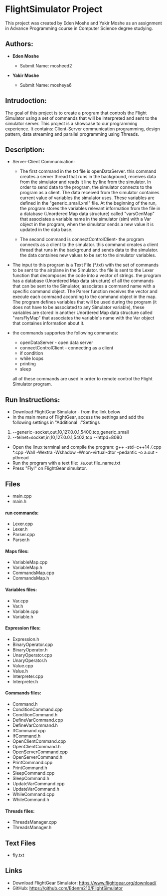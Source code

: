 # **FlightSimulator Project**

This project was created by Eden Moshe and Yakir Moshe as an assignment in Advance Programming course in Computer Science degree studying.

## Authors:
- **Eden Moshe**
    - Submit Name: mosheed2
  
 - **Yakir Moshe**
    - Submit Name: mosheya6 
  
  ## Intrudoction:
  The goal of this project is to create a program that controls the Flight Simulator using a set of commands that will be interpreted and sent to the simulator server.
  This project is a showcase to our programming experience. It contains: Client-Server communication programming, design pattern, data streaming and parallel programming using Threads.
  
  ## Description:
   
  - Server-Client Communication:
    - The first command in the txt file is openDataServer. this command creates a server thread that runs in the background, receives data from the simulator and reads it line by line from the simulator.
    In order to send data to the program, the simulator connects to the program as a client.
    The data received from the simulator containes current value of variables the simulator uses.
    These variables are defined in the "generic_small.xml" file. At the beginning of the run, the program stores the variables relevant information from the file in a database (Unordered Map data structure) called "varsGenMap" that associates a variable name in the simulator (sim) with a Var object in the program, when the simulator sends a new value it is updated in the data base.
  
    - The second command is connectControlClient- the program connects as a client to the simulator. this command creates a client thread that runs in the background and sends data to the simulator. the data containes new values to be set to the simulator variables.
  
  - The input to this program is a Text File (*.txt) with the set of commands to be sent to the airplane in the Simulator.
  the file is sent to the Lexer function that decomposes the code into a vector of strings.
  the program has a database (Unordered Map data structure) of all the commands that can be sent to the Simulator, associates a command name with a specific command object.
  The Parser function receives the vector and execute each command according to the command object in the map.
  The program defines variables that will be used during the program (it does not have to be associated to any Simulator variable), these variables are stored in another Unordered Map data structure called "varsFlyMap" that associates the variable's name with the Var object that containes information about it.
  
  - the commands supportes the following commands: 
    - openDataServer - open data server
    - connectControlClient - connecting as a client
    - if condition
    - while loops
    - printing
    - sleep
    
    all of these commands are used in order to remote control the Flight Simulator program. 
    
  ## Run Instructions:
  * Download FlightGear Simulator - from the link below
  * In the main menu of FlightGear, access the settings and add the following settings in "Additional ‫‪‬‬ ‫‪Settings‬":
  1. --generic=socket,out,10,127.0.0.1,5400,tcp,generic_small
  2. --telnet=socket,in,10,127.0.0.1,5402,tcp --httpd=8080
  * Open the linux terminal and compile the program:
    g++ -std=c++14 */*.cpp *.cpp -Wall -Wextra -Wshadow -Wnon-virtual-dtor -pedantic -o a.out -pthread
  * Run the program with a text file:
    ./a.out file_name.txt
  * Press "Fly!" on FlightGear simulator.

  ## Files
  * main.cpp
  * main.h

#### run commands:
* Lexer.cpp
* Lexer.h
* Parser.cpp
* Parser.h

#### Maps files:
* VariableMap.cpp
* VariableMap.h
* CommandsMap.cpp
* CommandsMap.h

#### Variables files:
* Var.cpp
* Var.h
* Variable.cpp
* Variable.h

#### Expression files:
* Expression.h
* BinaryOperator.cpp
* BinaryOperator.h
* UnaryOperator.cpp
* UnaryOperator.h
* Value.cpp
* Value.h
* Interpreter.cpp
* Interpreter.h

#### Commands files:
* Command.h
* ConditionCommand.cpp
* ConditionCommand.h
* DefineVarCommand.cpp
* DefineVarCommand.h
* IfCommand.cpp
* IfCommand.h
* OpenClientCommand.cpp
* OpenClientCommand.h
* OpenServerCommand.cpp
* OpenServerCommand.h
* PrintCommand.cpp
* PrintCommand.h
* SleepCommand.cpp
* SleepCommand.h
* UpdateVarCommand.cpp
* UpdateVarCommand.h
* WhileCommand.cpp
* WhileCommand.h

#### Threads files:
* ThreadsManager.cpp
* ThreadsManager.h

## Text Files
* fly.txt

## Links
* Download FlightGear Simulator: https://www.flightgear.org/download/
* GitHub: https://github.com/Edenm210/FlightSimulator
